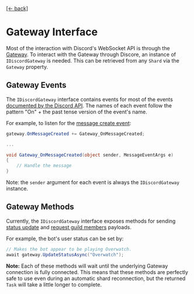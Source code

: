 [[← back]](./README.md)

# Gateway Interface

Most of the interaction with Discord's WebSocket API is through the [Gateway](https://discord.com/developers/docs/topics/gateway). To interact with the Gateway through Discore, an instance of `IDiscordGateway` is needed. This can be retrieved from any `Shard` via the `Gateway` property.

## Gateway Events
The `IDiscordGateway` interface contains events for most of the events [documented by the Discord API](https://discord.com/developers/docs/topics/gateway#commands-and-events-gateway-events). The names of each event follow the pattern "On" + the past tense version of the event's name.

For example, to listen for the [message create event](https://discord.com/developers/docs/topics/gateway#message-create):

```csharp
gateway.OnMessageCreated += Gateway_OnMessageCreated;

...

void Gateway_OnMessageCreated(object sender, MessageEventArgs e)
{
    // Handle the message
}
```

Note: the `sender` argument for each event is always the `IDiscordGateway` instance.

## Gateway Methods
Currently, the `IDiscordGateway` interface exposes methods for sending [status update](https://discord.com/developers/docs/topics/gateway#update-status) and [request guild members](https://discord.com/developers/docs/topics/gateway#request-guild-members) payloads.

For example, the bot's user status can be set by:
```csharp
// Makes the bot appear to be playing Overwatch.
await gateway.UpdateStatusAsync("Overwatch");
```

**Note:** Each of these methods will wait until the underlying Gateway connection is fully connected. This means that these methods are perfectly safe to use even during an automatic shard reconnection, but the returned `Task` will take a little longer to complete.
